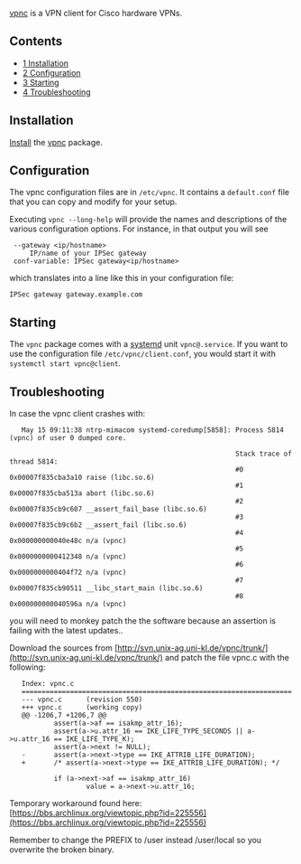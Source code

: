 [vpnc](https://www.unix-ag.uni-kl.de/~massar/vpnc/) is a VPN client for Cisco hardware VPNs.

## Contents

*   [1 Installation](#Installation)
*   [2 Configuration](#Configuration)
*   [3 Starting](#Starting)
*   [4 Troubleshooting](#Troubleshooting)

## Installation

[Install](/index.php/Install "Install") the [vpnc](https://www.archlinux.org/packages/?name=vpnc) package.

## Configuration

The vpnc configuration files are in `/etc/vpnc`. It contains a `default.conf` file that you can copy and modify for your setup.

Executing `vpnc --long-help` will provide the names and descriptions of the various configuration options. For instance, in that output you will see

```
 --gateway <ip/hostname>
     IP/name of your IPSec gateway
 conf-variable: IPSec gateway<ip/hostname>

```

which translates into a line like this in your configuration file:

```
IPSec gateway gateway.example.com

```

## Starting

The `vpnc` package comes with a [systemd](/index.php/Systemd#Using_units "Systemd") unit `vpnc@.service`. If you want to use the configuration file `/etc/vpnc/client.conf`, you would start it with `systemctl start vpnc@client`.

## Troubleshooting

In case the vpnc client crashes with:

```
   May 15 09:11:38 ntrp-mimacom systemd-coredump[5858]: Process 5814 (vpnc) of user 0 dumped core.

                                                        Stack trace of thread 5814:
                                                        #0  0x00007f835cba3a10 raise (libc.so.6)
                                                        #1  0x00007f835cba513a abort (libc.so.6)
                                                        #2  0x00007f835cb9c607 __assert_fail_base (libc.so.6)
                                                        #3  0x00007f835cb9c6b2 __assert_fail (libc.so.6)
                                                        #4  0x000000000040e48c n/a (vpnc)
                                                        #5  0x0000000000412348 n/a (vpnc)
                                                        #6  0x0000000000404f72 n/a (vpnc)
                                                        #7  0x00007f835cb90511 __libc_start_main (libc.so.6)
                                                        #8  0x000000000040596a n/a (vpnc)

```

you will need to monkey patch the the software because an assertion is failing with the latest updates..

Download the sources from [http://svn.unix-ag.uni-kl.de/vpnc/trunk/](http://svn.unix-ag.uni-kl.de/vpnc/trunk/) and patch the file vpnc.c with the following:

```
   Index: vpnc.c
   ===================================================================
   --- vpnc.c      (revision 550)
   +++ vpnc.c      (working copy)
   @@ -1206,7 +1206,7 @@
           assert(a->af == isakmp_attr_16);
           assert(a->u.attr_16 == IKE_LIFE_TYPE_SECONDS || a->u.attr_16 == IKE_LIFE_TYPE_K);
           assert(a->next != NULL);
   -       assert(a->next->type == IKE_ATTRIB_LIFE_DURATION);
   +       /* assert(a->next->type == IKE_ATTRIB_LIFE_DURATION); */

           if (a->next->af == isakmp_attr_16)
                   value = a->next->u.attr_16;

```

Temporary workaround found here: [https://bbs.archlinux.org/viewtopic.php?id=225556](https://bbs.archlinux.org/viewtopic.php?id=225556)

Remember to change the PREFIX to /user instead /user/local so you overwrite the broken binary.